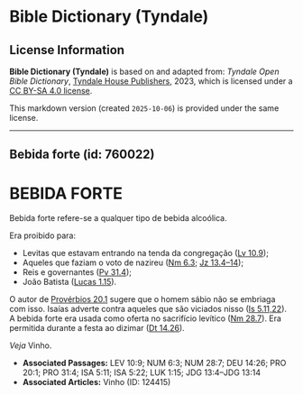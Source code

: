 # Bible Dictionary (Tyndale)

## License Information

**Bible Dictionary (Tyndale)** is based on and adapted from: _Tyndale Open Bible Dictionary_, [Tyndale House Publishers](https://tyndaleopenresources.com/), 2023, which is licensed under a [CC BY-SA 4.0 license](https://creativecommons.org/licenses/by-sa/4.0/legalcode.en).

This markdown version (created `2025-10-06`) is provided under the same license.



--------------------------------

## Bebida forte (id: 760022)

BEBIDA FORTE
============

Bebida forte refere\-se a qualquer tipo de bebida alcoólica.

Era proibido para:

* Levitas que estavam entrando na tenda da congregação ([Lv 10\.9](https://ref.ly/Lev10:9));
* Aqueles que faziam o voto de nazireu ([Nm 6\.3](https://ref.ly/Num6:3); [Jz 13\.4–14](https://ref.ly/Judg13:4-Judg13:14));
* Reis e governantes ([Pv 31\.4](https://ref.ly/Prov31:4));
* João Batista ([Lucas 1\.15](https://ref.ly/Luke1:15)).

O autor de [Provérbios 20\.1](https://ref.ly/Prov20:1) sugere que o homem sábio não se embriaga com isso. Isaías adverte contra aqueles que são viciados nisso ([Is 5\.11,22](https://ref.ly/Isa5:11,Isa5:22)). A bebida forte era usada como oferta no sacrifício levítico ([Nm 28\.7](https://ref.ly/Num28:7)). Era permitida durante a festa ao dizimar ([Dt 14\.26](https://ref.ly/Deut14:26)).

*Veja* Vinho.

* **Associated Passages:** LEV 10:9; NUM 6:3; NUM 28:7; DEU 14:26; PRO 20:1; PRO 31:4; ISA 5:11; ISA 5:22; LUK 1:15; JDG 13:4–JDG 13:14
* **Associated Articles:** Vinho (ID: 124415)

